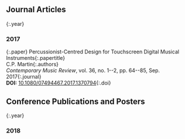Journal Articles
---

{:.year}
### 2017

{:.paper}
<span>Percussionist-Centred Design for Touchscreen Digital Musical Instruments</span>{:.papertitle}  
<span>C.P. Martin</span>{:.authors}  
<span>_Contemporary Music Review_, vol. 36, no. 1--2, pp. 64--85, Sep. 2017</span>{:.journal}  
<span>**DOI:** [10.1080/07494467.2017.1370794](https://dx.doi.org/10.1080/07494467.2017.1370794)</span>{:.doi}  

Conference Publications and Posters
---

{:.year}
### 2018
